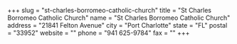 +++
slug = "st-charles-borromeo-catholic-church"
title = "St Charles Borromeo Catholic Church"
name = "St Charles Borromeo Catholic Church"
address = "21841 Felton Avenue"
city = "Port Charlotte"
state = "FL"
postal = "33952"
website = ""
phone = "941 625-9784"
fax = ""
+++
